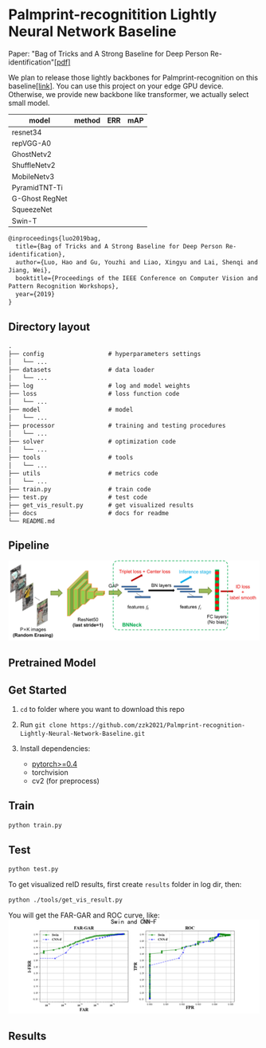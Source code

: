 # Palmprint-recognitition Lightly Neural Network Baseline
Paper: "Bag of Tricks and A Strong Baseline for Deep Person Re-identification"[[pdf]](https://arxiv.org/abs/1903.07071)

We plan to release those lightly backbones for Palmprint-recognition on this baseline[[link]](https://github.com/michuanhaohao/reid-strong-baseline). You can use this project on your edge GPU device.
Otherwise, we provide new backbone like transformer, we actually select small model.

|model|method|ERR|mAP|
|---- |----  |----|----|
|resnet34| | | |
|repVGG-A0| | | |
|GhostNetv2| | | |
|ShuffleNetv2| | | |
|MobileNetv3| | | |
|PyramidTNT-Ti| | | |
|G-Ghost RegNet| | | |
|SqueezeNet| | | |
|Swin-T| | | |

```
@inproceedings{luo2019bag,
  title={Bag of Tricks and A Strong Baseline for Deep Person Re-identification},
  author={Luo, Hao and Gu, Youzhi and Liao, Xingyu and Lai, Shenqi and Jiang, Wei},
  booktitle={Proceedings of the IEEE Conference on Computer Vision and Pattern Recognition Workshops},
  year={2019}
}
```

## Directory layout

    .
    ├── config                  # hyperparameters settings
    │   └── ...                 
    ├── datasets                # data loader
    │   └── ...           
    ├── log                     # log and model weights             
    ├── loss                    # loss function code
    │   └── ...   
    ├── model                   # model
    │   └── ...  
    ├── processor               # training and testing procedures
    │   └── ...    
    ├── solver                  # optimization code
    │   └── ...   
    ├── tools                   # tools
    │   └── ...
    ├── utils                   # metrics code
    │   └── ...
    ├── train.py                # train code 
    ├── test.py                 # test code 
    ├── get_vis_result.py       # get visualized results 
    ├── docs                    # docs for readme              
    └── README.md


## Pipeline

![pipeline](pipeline/pipeline.jpg)

## Pretrained Model

## Get Started
1. `cd` to folder where you want to download this repo

2. Run `git clone https://github.com/zzk2021/Palmprint-recognition-Lightly-Neural-Network-Baseline.git`

3. Install dependencies:
    - [pytorch>=0.4](https://pytorch.org/)
    - torchvision
    - cv2 (for preprocess)

## Train

```bash
python train.py
```

## Test

```bash
python test.py
```

To get visualized reID results, first create `results` folder in log dir, then:
```bash
python ./tools/get_vis_result.py

```

You will get the FAR-GAR and ROC curve, like:
![result](https://raw.githubusercontent.com/zzk2021/Palmprint-recognition-Lightly-Neural-Network-Baseline/main/pipeline/%E6%8A%98%E7%BA%BF%E5%9B%BE.png)

## Results
